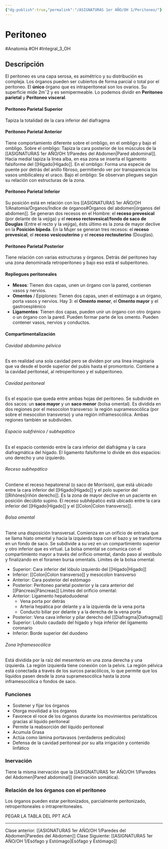 ```yaml
---
{"dg-publish":true,"permalink":"/ASIGNATURAS 1er AÑO/OH 1/Peritoneo/"}
---
```


# Peritoneo
#Anatomía #OH #Integral_3_OH
## Descripción
El peritoneo es una capa serosa, es asimétrico y su distribución es compleja. Los órganos pueden ser cubiertos de forma parcial o total por el peritoneo. El **único** órgano que es intraperitoneal son los ovarios.
Su superficie mide 2mˆ2 y es semipermeable.
Lo podemos dividir en **Peritoneo parietal** y **Peritoneo visceral**.
#### Peritoneo Parietal Superior
Tapiza la totalidad de la cara inferior del diafragma
#### Peritoneo Parietal Anterior
Tiene comportamiento diferente sobre el ombligo, en el ombligo y bajo el ombligo.
Sobre el ombligo: Tapiza la cara posterior de los músculos de la [[ASIGNATURAS 1er AÑO/OH 1/Paredes del Abdomen\|Pared abdominal]]. Hacia medial tapiza la línea alba, en esa zona se inserta el ligamento falsiforme del [[Hígado\|Hígado]].
En el ombligo: Forma una especie de puente por detrás del anillo fibroso, permitiendo ver por transparencia los vasos umbilicalesy el uraco.
Bajo el ombligo: Se observan pliegues según su relación con estructuras de la zona.
#### Peritoneo Parietal Inferior
Su posición está en relación con los [[ASIGNATURAS 1er AÑO/OH 1/Anatomía/Órganos/Índice de órganos#Órganos del abdomen\|órganos del abdomen]]. Se generan dos recesos en el Hombre: el **receso prevesical** (por delante de la vejiga) y el **receso rectovesical**/**fondo de saco de Douglas** (Entre el recto y la vejiga), ésts último es la zona de mayor declive en la **Posición bípeda**. En la Mujer se generan tres recesos: el **receso prevesical**, el **receso vesicouterino** y el **receso rectouterino** (Douglas).
#### Peritoneo Parietal Posterior
Tiene relación con varias estructuras y órganos. Detrás del peritoneo hay una zona denominada retroperitoneo y bajo eso está el subperitoneo.
#### Repliegues peritoneales
- **Mesos**: Tienen dos capas, unen un órgano con la pared, contienen vasos y nervios.
- **Omentos** / Epiplones: Tienen dos capas, unen el estómago a un órgano, porta vasos y nervios. Hay 3: el **Omento menor**, el **Omento mayor** y el gastroesplénico
- **Ligamentos**: Tienen dos capas, pueden unir un órgano con otro órgano o un órgano con la pared. Pueden formar parte de los omento. Pueden contener vasos, nervios y conductos.
#### Compartimentalización
###### Cavidad abdomino pélvica
Es en realidad una sola cavidad pero se dividen por una línea imaginaria que va desde el borde superior del pubis hasta el promontorio. Contiene a la cavidad peritoneal, al retroperitoneo y el subperitoneo.
###### Cavidad peritoneal
Es el espacio que queda entre ambas hojas del peritoneo. Se subdivide en dos sacos: un **saco mayor** y un **saco menor** (bolsa omental). 
Es dividida en dos regiones por el mesocolon transverso: la región supramesocólica (por sobre el mesocolon transverso) y una región inframesocólica. Ambas regiones también se subdividen.
###### Espacio subfrénico / subhepático
Es el espacio contenido entre la cara inferior del diafrágma y la cara diafragmática del hígado. El ligamento falsiforme lo divide en dos espacios: uno derecho y uno izquierdo.
###### Receso subhepático
Contiene el receso hepatorenal (o saco de Morrison), que está ubicado entre la cara inferior del [[Hígado\|Hígado]] y el polo superior del [[Riñónes\|riñón derecho]]. Es la zona de mayor declive en un paciente en posición decúbito supino.
El receso subhépatico está ubicado entre la cara inferior del [[Hígado\|Hígado]] y el [[Colon\|Colon transverso]].
###### Bolsa omental
Tiene una disposición transversal. Comienza en un orificio de entrada que se llama hiato omental y hacia la izquierda topa con el bazo y se transforma en un fondo de saco. Se subdivide a su vez en un compartimiento superior y otro inferior que es virtual. La bolsa omental se comunica con el compartimiento mayor a través del orificio omental, dando paso al vestíbulo y finalizando en el foramen bursa omentalis.
Límites de la bolsa omental:
- Superior: Cara inferior del lóbulo izquierdo del [[Hígado\|Hígado]]
- Inferior: [[Colon\|Colon transverso]] y mesocolon transverso
- Anterior: Cara posterior del estómago
- Posterior: Peritoneo parietal posterior y la cara anterior del [[Páncreas\|Páncreas]]
Límites del orificio omental:
- Anterior: Ligamento hepatoduodenal
	- Vena porta por detrás
	- Arteria hepática por delante y a la izquierda de la vena porta
	- Conducto biliar por delante y a la derecha de la vena porta
- Posterior: Vena cava inferior y pilar derecho del [[Diafragma\|Diafragma]]
- Superior: Lóbulo caudado del hígado y hoja inferior del ligamento coronario
- Inferior: Borde superior del duodeno
###### Zona Inframesocólica
Está dividida por la raíz del mesenterio en una zona derecha y una izquierda. La región izquierda tiene conexión con la pelvis. La región pélvica está conectada a través de los surcos paracólicos, lo que permite que los líquidos pasen desde la zona supramesocólica hasta la zona inframesocólica o fondos de saco.
### Funciones
- Sostener y fijar los órganos
- Otorga movilidad a los órganos
- Favorece el roce de los órganos durante los movimientos peristalticos gracias al líquido peritoneal
- Permite la reabsorción del líquido peritoneal
- Acumula Grasa
- Actúa como lámina portavasos (verdaderos pedículos)
- Defensa de la cavidad peritoneal por su alta irrigación y contenido linfático
### Inervación
Tiene la misma inervación que la [[ASIGNATURAS 1er AÑO/OH 1/Paredes del Abdomen\|Pared abdominal]] (inervación somática).
### Relación de los órganos con el peritoneo
Los órganos pueden estar peritonizados, parcialmente peritonizado, retroperitoneales o intrapreritoneales.

PEGAR LA TABLA DEL PPT ACÁ

---

Clase anterior: [[ASIGNATURAS 1er AÑO/OH 1/Paredes del Abdomen\|Paredes del Abdomen]]
Clase Siguiente: [[ASIGNATURAS 1er AÑO/OH 1/Esófago y Estómago\|Esófago y Estómago]]
